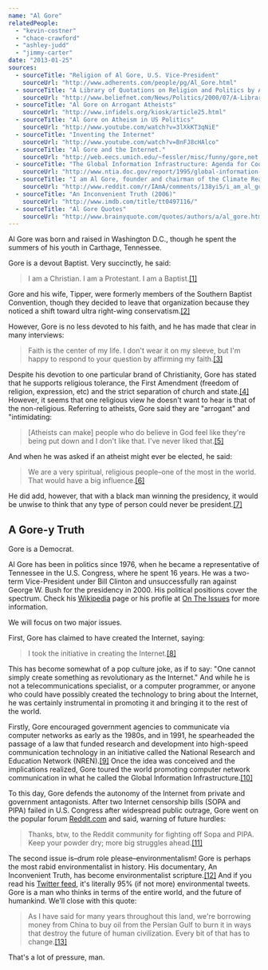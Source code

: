 ```yaml
---
name: "Al Gore"
relatedPeople:
  - "kevin-costner"
  - "chace-crawford"
  - "ashley-judd"
  - "jimmy-carter"
date: "2013-01-25"
sources:
  - sourceTitle: "Religion of Al Gore, U.S. Vice-President"
    sourceUrl: "http://www.adherents.com/people/pg/Al_Gore.html"
  - sourceTitle: "A Library of Quotations on Religion and Politics by Al Gore"
    sourceUrl: "http://www.beliefnet.com/News/Politics/2000/07/A-Library-Of-Quotations-On-Religion-And-Politics-By-Al-Gore.aspx"
  - sourceTitle: "Al Gore on Arrogant Atheists"
    sourceUrl: "http://www.infidels.org/kiosk/article25.html"
  - sourceTitle: "Al Gore on Atheism in US Politics"
    sourceUrl: "http://www.youtube.com/watch?v=3lXkKT3qNiE"
  - sourceTitle: "Inventing the Internet"
    sourceUrl: "http://www.youtube.com/watch?v=BnFJ8cHAlco"
  - sourceTitle: "Al Gore and the Internet."
    sourceUrl: "http://web.eecs.umich.edu/~fessler/misc/funny/gore,net.txt"
  - sourceTitle: "The Global Information Infrastructure: Agenda for Cooperation"
    sourceUrl: "http://www.ntia.doc.gov/report/1995/global-information-infrastructure-agenda-cooperation"
  - sourceTitle: "I am Al Gore, founder and chairman of the Climate Reality Project AMA: IAmA"
    sourceUrl: "http://www.reddit.com/r/IAmA/comments/138yi5/i_am_al_gore_founder_and_chairman_of_the_climate/"
  - sourceTitle: "An Inconvenient Truth (2006)"
    sourceUrl: "http://www.imdb.com/title/tt0497116/"
  - sourceTitle: "Al Gore Quotes"
    sourceUrl: "http://www.brainyquote.com/quotes/authors/a/al_gore.html"
---
```


Al Gore was born and raised in Washington D.C., though he spent the summers of his youth in Carthage, Tennessee.

Gore is a devout Baptist. Very succinctly, he said:

>I am a Christian. I am a Protestant. I am a Baptist.<a class="source-citation" href="#http://www.adherents.com/people/pg/Al_Gore.html" title="Religion of Al Gore, U.S. Vice-President">[1]</a>

Gore and his wife, Tipper, were formerly members of the Southern Baptist Convention, though they decided to leave that organization because they noticed a shift toward ultra right-wing conservatism.<a class="source-citation" href="#http://www.adherents.com/people/pg/Al_Gore.html" title="Religion of Al Gore, U.S. Vice-President">[2]</a>

However, Gore is no less devoted to his faith, and he has made that clear in many interviews:

>Faith is the center of my life. I don't wear it on my sleeve, but I'm happy to respond to your question by affirming my faith.<a class="source-citation" href="#http://www.beliefnet.com/News/Politics/2000/07/A-Library-Of-Quotations-On-Religion-And-Politics-By-Al-Gore.aspx" title="A Library of Quotations on Religion and Politics by Al Gore">[3]</a>

Despite his devotion to one particular brand of Christianity, Gore has stated that he supports religious tolerance, the First Amendment (freedom of religion, expression, etc) and the strict separation of church and state.<a class="source-citation" href="#http://www.beliefnet.com/News/Politics/2000/07/A-Library-Of-Quotations-On-Religion-And-Politics-By-Al-Gore.aspx" title="A Library of Quotations on Religion and Politics by Al Gore">[4]</a> However, it seems that one religious view he doesn't want to hear is that of the non-religious. Referring to atheists, Gore said they are "arrogant" and "intimidating:

>[Atheists can make] people who do believe in God feel like they're being put down and I don't like that. I've never liked that.<a class="source-citation" href="#http://www.infidels.org/kiosk/article25.html" title="Al Gore on Arrogant Atheists">[5]</a>

And when he was asked if an atheist might ever be elected, he said:

>We are a very spiritual, religious people–one of the most in the world. That would have a big influence.<a class="source-citation" href="#http://www.youtube.com/watch?v=3lXkKT3qNiE" title="Al Gore on Atheism in US Politics">[6]</a>

He did add, however, that with a black man winning the presidency, it would be unwise to think that any type of person could never be president.<a class="source-citation" href="#http://www.youtube.com/watch?v=3lXkKT3qNiE" title="Al Gore on Atheism in US Politics">[7]</a>

## A Gore-y Truth

Gore is a Democrat.

Al Gore has been in politics since 1976, when he became a representative of Tennessee in the U.S. Congress, where he spent 16 years. He was a two-term Vice-President under Bill Clinton and unsuccessfully ran against George W. Bush for the presidency in 2000. His political positions cover the spectrum. Check his [Wikipedia](http://en.wikipedia.org/wiki/Al_Gore#Congress_and_first_presidential_run_.281976.E2.80.931993.29) page or his profile at [On The Issues](http://www.ontheissues.org/al_gore.htm) for more information.

We will focus on two major issues.

First, Gore has claimed to have created the Internet, saying:

>I took the initiative in creating the Internet.<a class="source-citation" href="#http://www.youtube.com/watch?v=BnFJ8cHAlco" title="Inventing the Internet">[8]</a>

This has become somewhat of a pop culture joke, as if to say: "One cannot simply create something as revolutionary as the Internet." And while he is not a telecommunications specialist, or a computer programmer, or anyone who could have possibly created the technology to bring about the Internet, he was certainly instrumental in promoting it and bringing it to the rest of the world.

Firstly, Gore encouraged government agencies to communicate via computer networks as early as the 1980s, and in 1991, he spearheaded the passage of a law that funded research and development into high-speed communication technology in an initiative called the National Research and Education Network (NREN).<a class="source-citation" href="#http://web.eecs.umich.edu/~fessler/misc/funny/gore,net.txt" title="Al Gore and the Internet.">[9]</a> Once the idea was conceived and the implications realized, Gore toured the world promoting computer network communication in what he called the Global Information Infrastructure.<a class="source-citation" href="#http://www.ntia.doc.gov/report/1995/global-information-infrastructure-agenda-cooperation" title="The Global Information Infrastructure: Agenda for Cooperation">[10]</a>

To this day, Gore defends the autonomy of the Internet from private and government antagonists. After two Internet censorship bills (SOPA and PIPA) failed in U.S. Congress after widespread public outrage, Gore went on the popular forum [Reddit.com](http://www.reddit.com/) and said, warning of future hurdles:

>Thanks, btw, to the Reddit community for fighting off Sopa and PIPA. Keep your powder dry; more big struggles ahead.<a class="source-citation" href="#http://www.reddit.com/r/IAmA/comments/138yi5/i_am_al_gore_founder_and_chairman_of_the_climate/" title="I am Al Gore, founder and chairman of the Climate Reality Project AMA: IAmA">[11]</a>

The second issue is–drum role please–environmentalism! Gore is perhaps the most rabid environmentalist in history. His documentary, An Inconvenient Truth, has become environmentalist scripture.<a class="source-citation" href="#http://www.imdb.com/title/tt0497116/" title="An Inconvenient Truth (2006)">[12]</a> And if you read his [Twitter feed](https://twitter.com/algore), it's literally 95% (if not more) environmental tweets. Gore is a man who thinks in terms of the entire world, and the future of humankind. We'll close with this quote:

>As I have said for many years throughout this land, we're borrowing money from China to buy oil from the Persian Gulf to burn it in ways that destroy the future of human civilization. Every bit of that has to change.<a class="source-citation" href="#http://www.brainyquote.com/quotes/authors/a/al_gore.html" title="Al Gore Quotes">[13]</a>

That's a lot of pressure, man.